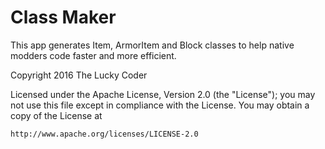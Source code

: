 # Class Maker
This app generates Item, ArmorItem and Block classes to help native modders code faster and more efficient.

Copyright 2016 The Lucky Coder

Licensed under the Apache License, Version 2.0 (the "License");
you may not use this file except in compliance with the License.
You may obtain a copy of the License at

	http://www.apache.org/licenses/LICENSE-2.0
